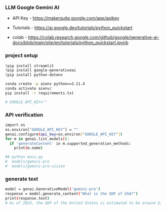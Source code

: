 ### LLM Google Gemini AI 

- API Key - https://makersuite.google.com/app/apikey

- Tutorials - https://ai.google.dev/tutorials/python_quickstart

- colab - https://colab.research.google.com/github/google/generative-ai-docs/blob/main/site/en/tutorials/python_quickstart.ipynb


### project setup
```bash
!pip install streamlit
!pip install google-generativeai
!pip install python-dotenv

conda create -p aienv python==3.11.4
conda activate aienv/
pip install -r requirements.txt

# GOOGLE_API_KEY=""
```

###  API verification 
```bash
import os
os.environ["GOOGLE_API_KEY"] = ""
genai.configure(api_key=os.environ["GOOGLE_API_KEY"])
for m in genai.list_models():
  if 'generateContent' in m.supported_generation_methods:
    print(m.name)

## python main.py
#  models/gemini-pro
#  models/gemini-pro-vision

```

### generate text
```bash
model = genai.GenerativeModel('gemini-pro')
response = model.generate_content("What is the GDP of USA?")
print(response.text)
# As of 2023, the GDP of the United States is estimated to be around $25.3 trillion, making it the largest economy in the world.
```